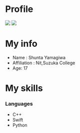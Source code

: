 # Profile
<a><img src="https://github-readme-stats.vercel.app/api?username=Sansai-snct&show_icons=true&theme=radical&line_height=40" /></a>
<a><img src="https://github-readme-stats.vercel.app/api/top-langs/?username=Sansai-snct&layout=compact&theme=radical" /></a>



# My info
- Name : Shunta Yamagiwa
- Affiliation : Nit,Suzuka College
- Age: 17

# My skills
### Languages
- C++
- Swift
- Python



